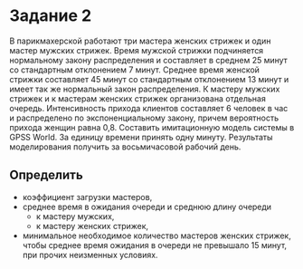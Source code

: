 # Задание 2
В парикмахерской работают три мастера женских стрижек и один мастер мужских стрижек. Время мужской стрижки подчиняется нормальному закону распределения и составляет в среднем 25 минут со стандартным отклонением 7 минут. Среднее время женской стрижки составляет 45 минут со стандартным отклонением 13 минут и имеет так же нормальный закон распределения. К мастеру мужских стрижек и к мастерам женских стрижек организована отдельная очередь. Интенсивность прихода клиентов составляет 6 человек в час и распределено по экспоненциальному закону, причем вероятность прихода женщин равна 0,8. Составить имитационную модель системы в GPSS World. За единицу времени принять одну минуту. Результаты моделирования получить за восьмичасовой рабочий день.

## Определить
* коэффициент загрузки мастеров,
* среднее время в ожидания очереди и среднюю длину очереди
  * к мастеру мужских,
  * к мастеру женских стрижек,
* минимальное необходимое количество мастеров женских стрижек, чтобы среднее время ожидания в очереди не превышало 15 минут, при прочих неизменных условиях.